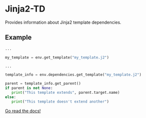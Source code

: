 # Jinja2-TD

Provides information about Jinja2 template dependencies.

## Example

```python
...

my_template = env.get_template("my_template.j2")

...

template_info = env.dependencies.get_template("my_template.j2")

parent = template_info.get_parent()
if parent is not None:
   print("This template extends", parent.target.name)
else:
   print("This template doesn't extend another")
```

[Go read the docs!](https://jinja2-td.readthedocs.io)